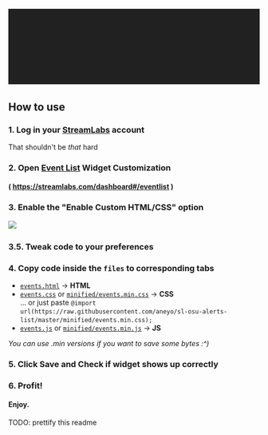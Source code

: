 ![](./example.gif)

## How to use

### **1**. Log in your [StreamLabs](https://streamlabs.com) account

That shouldn't be _that_ hard

### **2**. Open [**Event List**](https://streamlabs.com/dashboard#/eventlist) Widget Customization

#### ( https://streamlabs.com/dashboard#/eventlist )

### **3**. Enable the "Enable Custom HTML/CSS" option

![](https://i.imgur.com/FMP28He.png)

### **3.5**. Tweak code to your preferences

### **4**. Copy code inside the `files` to corresponding **tabs**

- [`events.html`](https://github.com/aneyo/kindof-osu-alerts/blob/master/events.html) → **HTML**
- [`events.css`](https://github.com/aneyo/kindof-osu-alerts/blob/master/events.css) or [`minified/events.min.css`](https://github.com/aneyo/kindof-osu-alerts/blob/master/minified/events.min.css) → **CSS**<br>
... or just paste `@import url(https://raw.githubusercontent.com/aneyo/sl-osu-alerts-list/master/minified/events.min.css);`
- [`events.js`](https://github.com/aneyo/kindof-osu-alerts/blob/master/events.js) or [`minified/events.min.js`](https://github.com/aneyo/kindof-osu-alerts/blob/master/minified/events.min.js) → **JS**

_You can use .min versions if you want to save some bytes :^)_

### **5**. Click Save and Check if widget shows up correctly

### **6**. Profit!

#### Enjoy.

TODO: prettify this readme
